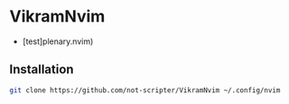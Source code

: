 
# VikramNvim

- [test]plenary.nvim)

## Installation

```bash
git clone https://github.com/not-scripter/VikramNvim ~/.config/nvim
```
